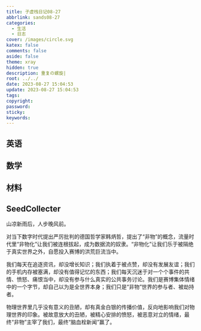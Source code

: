 ```yaml
---
title: 子虚栈日记08-27
abbrlink: sands08-27
categories:
  - 生活
  - 日志
cover: /images/circle.svg
katex: false
comments: false
aside: false
theme: xray
hidden: true
description: 重复の螺旋|
root: ../../
date: 2023-08-27 15:04:53
update: 2023-08-27 15:04:53
tags:
copyright:
password:
sticky:
keywords:
---
```

## 英语

## 数学

## 材料


## SeedCollecter

山凉新雨后，人步晚风前。


对当下数字时代提出严厉批判的德国哲学家韩炳哲，提出了“非物”的概念，流量时代里“非物化”让我们被连根拔起，成为数据流的奴隶。“非物化”让我们乐于被隔绝于真实世界之外，自愿投入赛博的洪荒巨流当中。

我们每天在追逐资讯，却没增长知识；我们执着于被点赞，却没有发展友谊；我们的手机内存被塞满，却没有值得记忆的东西；我们每天沉迷于对一个个事件的共情、愤怒、痛恨当中，却没有参与什么真实的公共事务讨论。我们是赛博集体情绪中的一个字节，却自己以为是全世界本身；我们只是“非物”世界的参与者、被劫持者。

物理世界里几乎没有意义的丑陋，却有真金白银的传播价值，反向地影响我们对物理世界的印象。被故意放大的丑陋，被精心安排的愤怒，被恶意对立的情绪，最终“非物”主宰了我们，最终“脑血栓新闻”赢了。